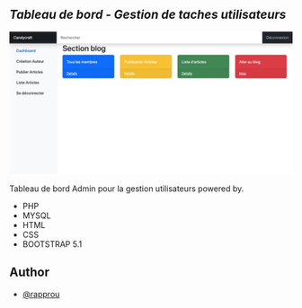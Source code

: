 ## _Tableau de bord - Gestion de taches utilisateurs_

![alt text](https://github.com/rapprou/dashboard_admin_blog/blob/main/img/dashboard.jpeg) 

Tableau de bord Admin pour la gestion utilisateurs powered by.

- PHP
- MYSQL
- HTML
- CSS
- BOOTSTRAP 5.1

## Author

- [@rapprou](https://github.com/rapprou)






 